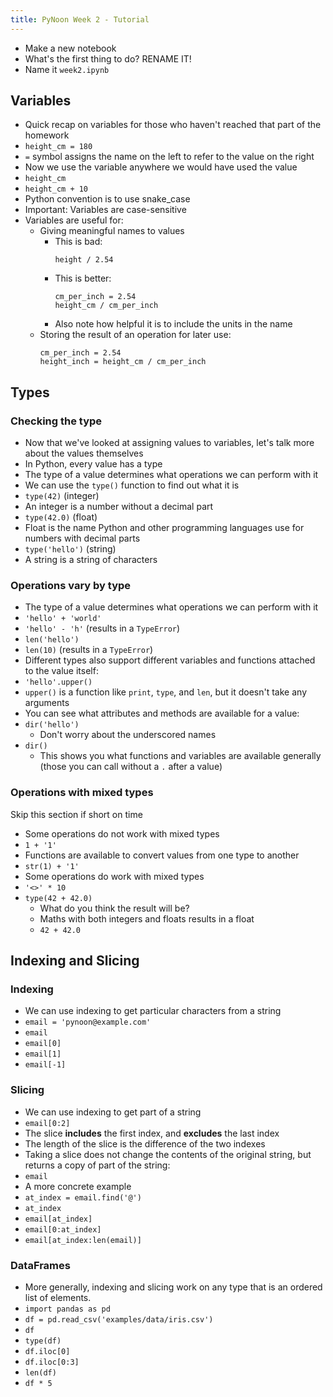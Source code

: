 ```yaml
---
title: PyNoon Week 2 - Tutorial
---
```


* Make a new notebook
* What's the first thing to do? RENAME IT!
* Name it `week2.ipynb`

## Variables

* Quick recap on variables for those who haven't reached that part of
  the homework
* `height_cm = 180`
* `=` symbol assigns the name on the left to refer to the value on the right
* Now we use the variable anywhere we would have used the value
* `height_cm`
* `height_cm + 10`
* Python convention is to use snake_case
* Important: Variables are case-sensitive
* Variables are useful for:
  * Giving meaningful names to values
    * This is bad:
      ```
      height / 2.54
      ```
    * This is better:
      ```
      cm_per_inch = 2.54
      height_cm / cm_per_inch
      ```
    * Also note how helpful it is to include the units in the name
  * Storing the result of an operation for later use:
    ```
    cm_per_inch = 2.54
    height_inch = height_cm / cm_per_inch
    ```

<!-- * Be careful of cell order: -->
<!--   * Move `print(first_name)` above `first_name = 'Alice'` -->
<!--   * The print cell still works for now... -->
<!--   * `Restart and run all` -->
<!-- * Be aware that the variable does not refer to a dynamic calculation, it refers -->
<!--   to a value: -->
<!--   ``` -->
<!--   a = 2 -->
<!--   b = 5 * a -->
<!--   a = 3 -->
<!--   print(a) -->
<!--   print(b) -->
<!--   ``` -->


## Types

### Checking the type

* Now that we've looked at assigning values to variables, let's talk
  more about the values themselves
* In Python, every value has a type
* The type of a value determines what operations we can perform with it
* We can use the `type()` function to find out what it is
* `type(42)` (integer)
* An integer is a number without a decimal part
* `type(42.0)` (float)
* Float is the name Python and other programming languages use for
  numbers with decimal parts
* `type('hello')` (string)
* A string is a string of characters

### Operations vary by type

* The type of a value determines what operations we can perform with it
* `'hello' + 'world'`
* `'hello' - 'h'` (results in a `TypeError`)
* `len('hello')`
* `len(10)` (results in a `TypeError`)
* Different types also support different variables and functions
  attached to the value itself:
* `'hello'.upper()`
* `upper()` is a function like `print`, `type`, and `len`, but it
  doesn't take any arguments
* You can see what attributes and methods are available for a value:
* `dir('hello')`
  * Don't worry about the underscored names
* `dir()`
  * This shows you what functions and variables are available
    generally (those you can call without a `.` after a value)

### Operations with mixed types

Skip this section if short on time

* Some operations do not work with mixed types
* `1 + '1'`
* Functions are available to convert values from one type to another
* `str(1) + '1'`
* Some operations do work with mixed types
* `'<>' * 10`
* `type(42 + 42.0)`
  * What do you think the result will be?
  * Maths with both integers and floats results in a float
  * `42 + 42.0`


## Indexing and Slicing

### Indexing

* We can use indexing to get particular characters from a string
* `email = 'pynoon@example.com'`
* `email`
* `email[0]`
* `email[1]`
* `email[-1]`

### Slicing

* We can use indexing to get part of a string
* `email[0:2]`
* The slice **includes** the first index, and **excludes** the last index
* The length of the slice is the difference of the two indexes
* Taking a slice does not change the contents of the original string,
  but returns a copy of part of the string:
* `email`
* A more concrete example
* `at_index = email.find('@')`
* `at_index`
* `email[at_index]`
* `email[0:at_index]`
* `email[at_index:len(email)]`


### DataFrames

* More generally, indexing and slicing work on any type that is an ordered list of elements.
* `import pandas as pd`
* `df = pd.read_csv('examples/data/iris.csv')`
* `df`
* `type(df)`
* `df.iloc[0]`
* `df.iloc[0:3]`
* `len(df)`
* `df * 5`
